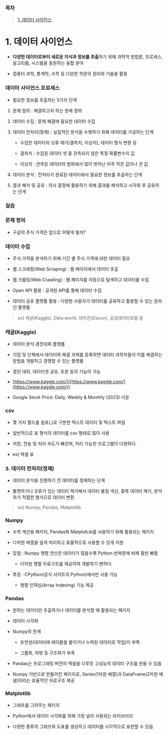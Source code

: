 ### 목차

> [1. 데이터 사이언스](#1-데이터-사이언스)

# 1. 데이터 사이언스

- **다양한 데이터로부터 새로운 지식과 정보를 추출**하기 위해 과학적 방법론, 프로세스, 알고리즘, 시스템을 동원하는 융합 분야

- 컴퓨터 과학, 통계학, 수학 등 다양한 학문의 원리와 기술을 활용

### 데이터 사이언스 프로세스

- 필요한 정보를 추출하는 5가지 단계
1. 문제 정의 : 해결하고자 하는 문제 정의

2. 데이터 수집 : 문제 해결에 필요한 데이터 수집

3. 데이터 전처리(정제) : 실질적인 분석을 수행하기 위해 데이터를 가공하는 단계
   
   - 수집한 데이터의 오류 제거(결측치, 이상치), 데이터 형식 변환 등
   
   - 결측치 : 수집된 데이터 셋 중 관측되지 않은 특정 확률변수의 값
   
   - 이상치 : 관측된 데이터의 범위에서 많이 벗어난 아주 작은 값이나 큰 값

4. 데이터 분석 : 전처리가 완료된 데이터에서 필요한 정보를 추출하는 단계

5. 결과 해석 및 공유 : 의사 결정에 활용하기 위해 결과를 해석하고 시각화 후 공유하는 단계

### 실습

### 문제 정의

- 구글의 주식 가격은 앞으로 어떻게 될까?

### 데이터 수집

- 주식 가격을 분석하기 위해 기간 별 주식 가격에 대한 데이터 필요

- 웹 스크래핑(Web Scraping) : 웹 페이지에서 데이터 추출

- 웹 크롤링(Web Crawling) : 웹 페이지를 자동으로 탐색하고 데이터를 수집

- Open API 활용 : 공개된 API를 통해 데이터 수집

- 데이터 공유 플랫폼 활용 : 다양한 사용자가 데이터를 공유하고 활용할 수 있는 온라인 플랫폼

> ex) 캐글(Kaggle), Data.world, 데이콘(Dacon), 공공데이터포털 등

### 캐글(Kaggle)

- 데이터 분석 경진대회 플랫폼

- 기업 및 단체에서 데이터와 해결 과제를 등록하면 데이터 과학자들이 이를 해결하는 방법을 개발하고 경쟁할 수 있는 플랫폼

- 경진 대회, 데이터셋 공유, 토론 등의 기능이 가능

- [https://www.kaggle.com/]([https://www.kaggle.com/](https://www.kaggle.com/))

- Google Stock Price: Daily, Weekly & Monthly (2023) 다운

### csv

- 몇 가지 필드를 쉼포(,)로 구분한 텍스트 데이터 및 텍스트 파일

- 일반적으로 표 형식의 데이터를 csv 형태로 많이 사용

- 저장, 전송 및 처리 속도가 빠르며, 처리 가능한 프로그램이 다양하다.

- ex) 엑셀 표

### 3. 데이터 전처리(정제)

- 데이터 분석을 진행하기 전 데이터를 정제하는 단계

- 불편하거나 오류가 있는 데이터 제거해서 데이터 품질 개선, 중복 데이터 제거, 분석하기 적절한 형식으로 데이터 변환

> ex) Numpy, Pandas, Matplotlib

### Numpy

- 수학 계산용 패키지, Pandas와  MatplotLib를 사용하기 위해 활용되는 패키지

- 다차원 배열을 쉽게 처리하고 효율적으로 사용할 수 있게 지원

- 장점 : Numpy 행렬 연산은 데이터가 많을수록 Python 반복문에 비해 훨씬 빠름
  
  - 다차원 행렬 자료구조를 제공하여 개발하기 변하다.

- 특징 : CPython(공식 사이트의 Python)에서만 사용 가능
  
  - 행렬 인덱싱(Array Indexing) 기능 제공

### Pandas

- 원하는 데이터만 추출하거나 데이터를 분석할 때 활용되는 패키지

- 데이터 시각화

- Numpy의 한계
  
  - 유연성(데이터에 레이블을 붙이거나 누락된 데이터로 작업)이 부족
  
  - 그룹화, 피벗 등 구조화가 부족

- Pandas는 프로그래밍 버전의 엑셀을 다루듯 고성능의 데이터 구조를 만들 수 있음

- Numpy 기반으로 만들어진 패키지로, Series(1차원 배열)과 DataFrame(2차원 배녈)이라는 효율적인 자료구조 제공

### Matplotlib

- 그래프를 그려주는 패키지

- Python에서 데이터 시각화를 위해 가장 널리 사용되는 라이브러리

- 다양한 종류의 그래프와 도표를 생성하고 데이터를 시각적으로 표현할 수 있음
























